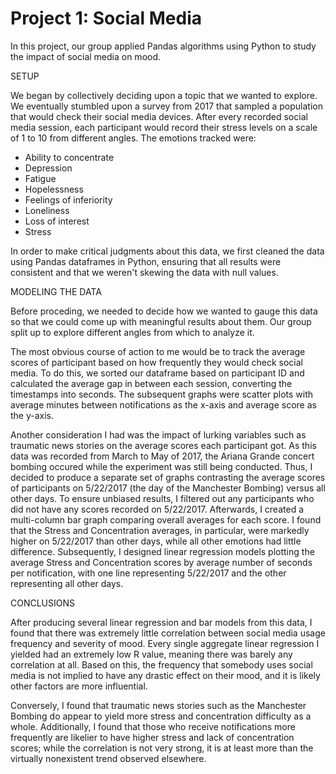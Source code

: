 # Project 1: Social Media

In this project, our group applied Pandas algorithms using Python to study the impact of social media on mood.

SETUP

We began by collectively deciding upon a topic that we wanted to explore. We eventually stumbled upon a survey from 2017 that sampled a population that would check their social media devices. After every recorded social media session, each participant would record their stress levels on a scale of 1 to 10 from different angles. The emotions tracked were:
  * Ability to concentrate
  * Depression
  * Fatigue
  * Hopelessness
  * Feelings of inferiority
  * Loneliness
  * Loss of interest
  * Stress

In order to make critical judgments about this data, we first cleaned the data using Pandas dataframes in Python, ensuring that all results were consistent and that we weren't skewing the data with null values.

MODELING THE DATA

Before proceding, we needed to decide how we wanted to gauge this data so that we could come up with meaningful results about them. Our group split up to explore different angles from which to analyze it.

The most obvious course of action to me would be to track the average scores of participant based on how frequently they would check social media. To do this, we sorted our dataframe based on participant ID and calculated the average gap in between each session, converting the timestamps into seconds. The subsequent graphs were scatter plots with average minutes between notifications as the x-axis and average score as the y-axis.

Another consideration I had was the impact of lurking variables such as traumatic news stories on the average scores each participant got. As this data was recorded from March to May of 2017, the Ariana Grande concert bombing occured while the experiment was still being conducted. Thus, I decided to produce a separate set of graphs contrasting the average scores of participants on 5/22/2017 (the day of the Manchester Bombing) versus all other days. To ensure unbiased results, I filtered out any participants who did not have any scores recorded on 5/22/2017. Afterwards, I created a multi-column bar graph comparing overall averages for each score. I found that the Stress and Concentration averages, in particular, were markedly higher on 5/22/2017 than other days, while all other emotions had little difference. Subsequently, I designed linear regression models plotting the average Stress and Concentration scores by average number of seconds per notification, with one line representing 5/22/2017 and the other representing all other days.

CONCLUSIONS

After producing several linear regression and bar models from this data, I found that there was extremely little correlation between social media usage frequency and severity of mood. Every single aggregate linear regression I yielded had an extremely low R value, meaning there was barely any correlation at all. Based on this, the frequency that somebody uses social media is not implied to have any drastic effect on their mood, and it is likely other factors are more influential.

Conversely, I found that traumatic news stories such as the Manchester Bombing do appear to yield more stress and concentration difficulty as a whole. Additionally, I found that those who receive notifications more frequently are likelier to have higher stress and lack of concentration scores; while the correlation is not very strong, it is at least more than the virtually nonexistent trend observed elsewhere.
